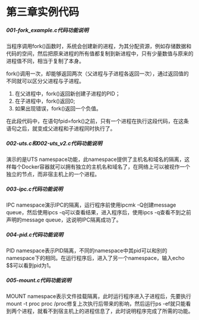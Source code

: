 # 第三章实例代码
##### 001-fork_example.c代码功能说明
当程序调用fork()函数时，系统会创建新的进程，为其分配资源，例如存储数据和代码的空间，然后把原来进程的所有值都复制到新进程中，只有少量数值与原来的进程值不同，相当于复制了本身。

fork()调用一次，却能够返回两次（父进程与子进程各返回一次），通过返回值的不同就可以区分父进程与子进程。

1. 在父进程中，fork()返回新创建子进程的PID；
2. 在子进程中，fork()返回0;
3. 如果出现错误，fork()返回一个负值。 


在此段代码中，在语句fpid=fork()之前，只有一个进程在执行这段代码，在这条语句之后，就变成父进程和子进程同时执行了。

##### 002-uts.c和002-uts_v2.c代码功能说明
演示的是UTS namespace功能，此namespace提供了主机名和域名的隔离，这样每个Docker容器就可以拥有独立的主机名和域名了，在网络上可以被视作一个独立的节点，而非宿主机上的一个进程。

##### 003-ipc.c代码功能说明
IPC namespace演示IPC的隔离，运行程序前使用ipcmk -Q创建message queue，然后使用ipcs -q可以查看结果，进入程序后，使用ipcs -q查看不到之前声明的message queue，这说明IPC隔离成功了。

##### 004-pid.c代码功能说明
PID namespace表示PID隔离，不同的namespace中其pid可以和别的namespace下的相同。在运行程序后，进入了另一个namespace，输入echo $$可以看到pid为1。

##### 005-mount.c代码功能说明
MOUNT namespace表示文件挂载隔离，此时运行程序进入子进程后，先要执行mount -t proc proc /proc修复上次执行后带来的影响，然后运行ps -ef就只能看到两个进程，就看不到宿主机上的进程信息了，此时说明程序完成了所需的功能。